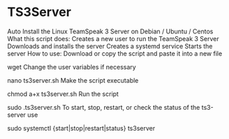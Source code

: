 # TS3Server
Auto Install the Linux TeamSpeak 3 Server on Debian / Ubuntu / Centos
What this script does:
Creates a new user to run the TeamSpeak 3 Server
Downloads and installs the server
Creates a systemd service
Starts the server
How to use:
Download or copy the script and paste it into a new file

wget 
Change the user variables if necessary

nano ts3server.sh
Make the script executable

chmod a+x ts3server.sh
Run the script

sudo .ts3server.sh
To start, stop, restart, or check the status of the ts3-server use

sudo systemctl {start|stop|restart|status} ts3server 
